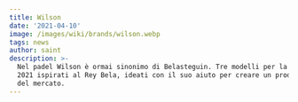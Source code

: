```yaml
---
title: Wilson
date: '2021-04-10'
image: /images/wiki/brands/wilson.webp
tags: news
author: saint
description: >-
  Nel padel Wilson è ormai sinonimo di Belasteguin. Tre modelli per la stagione
  2021 ispirati al Rey Bela, ideati con il suo aiuto per creare un prodotto top
  del mercato.
---
```

